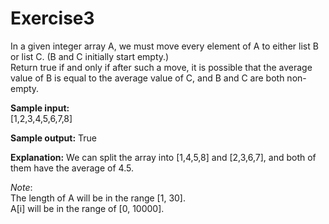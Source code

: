 # Exercise3
In a given integer array A, we must move every element of A to either list B or list C. (B and C initially start empty.)     
Return true if and only if after such a move, it is possible that the average value of B is equal to the average value of C, and B and C are both non-empty.   
    
**Sample input:**       
[1,2,3,4,5,6,7,8] 
 
**Sample output:**
True    

**Explanation:** We can split the array into [1,4,5,8] and [2,3,6,7], and both of them have the average of 4.5.  

*Note*:     
The length of A will be in the range [1, 30].     
A[i] will be in the range of [0, 10000].     

